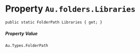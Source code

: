 # Property `Au.folders.Libraries`

```
public static FolderPath Libraries { get; }
```

##### Property Value

`Au.Types.FolderPath`